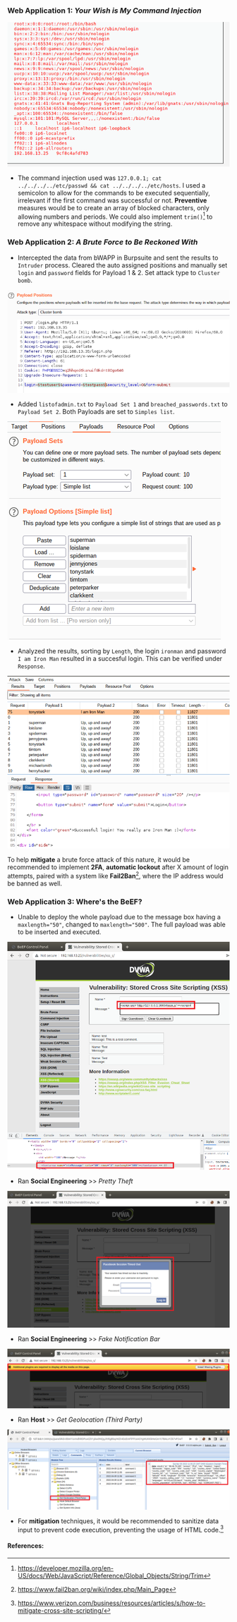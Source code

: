 ### Web Application 1: *Your Wish is My Command Injection*

![web1-unit15](/15-Web-Vulnerabilities-and-Hardening/screenshots/web1-unit15.png)

* The command injection used was ```127.0.0.1; cat ../../../../etc/passwd && cat ../../../../etc/hosts```. I used a semicolon to allow for the commands to be executed sequentially, irrelevant if the first command was successful or not.
**Preventive** measures would be to create an array of blocked characters, only allowing numbers and periods. We could also implement ```trim()```[^2] to remove any whitespace without modifying the string.


### Web Application 2: *A Brute Force to Be Reckoned With*

* Intercepted the data from bWAPP in Burpsuite and sent the results to ```Intruder``` process. Cleared the auto assigned positions and manually set ```login``` and ```password``` fields for Payload 1 & 2. Set attack type to ```Cluster bomb```.

![web_cluster](/15-Web-Vulnerabilities-and-Hardening/screenshots/web_cluster.png)

* Added ```listofadmin.txt``` to ```Payload Set 1``` and ```breached_passwords.txt``` to ```Payload Set 2```. Both Payloads are set to ```Simples list```.

![web_payload](/15-Web-Vulnerabilities-and-Hardening/screenshots/web_payload.png)

* Analyzed the results, sorting by ```Length```, the login ```ironman``` and password ```I am Iron Man``` resulted in a succesful login. This can be verified under ```Response```.

![web_ironman](screenshots/wb_ironman.png)

To help **mitigate** a brute force attack of this nature, it would be recommended to implement **2FA**, **automatic lockout** after X amount of login attempts, paired with a system like **Fail2Ban**[^1], where the IP address would be banned as well.

### Web Application 3: Where's the BeEF?

* Unable to deploy the whole payload due to the message box having a ```maxlength="50"```, changed to ```maxlength="500"```. The full payload was able to be inserted and executed.

![maxlength](/15-Web-Vulnerabilities-and-Hardening/screenshots/maxlength.png)

* Ran **Social Engineering** >> _Pretty Theft_

![prettytheft](/15-Web-Vulnerabilities-and-Hardening/screenshots/pretty_theft.png)

* Ran **Social Engineering** >> _Fake Notification Bar_

![fakenotification](/15-Web-Vulnerabilities-and-Hardening/screenshots/fakenotification.png)

* Ran **Host** >> _Get Geolocation (Third Party)_

![geolocation](/15-Web-Vulnerabilities-and-Hardening/screenshots/geolocation.png)

* For **mitigation** techniques, it would be recommended to sanitize data input to prevent code execution, preventing the usage of HTML code.[^3]


#### References:
[^1]: https://www.fail2ban.org/wiki/index.php/Main_Page
[^2]: https://developer.mozilla.org/en-US/docs/Web/JavaScript/Reference/Global_Objects/String/Trim
[^3]: https://www.verizon.com/business/resources/articles/s/how-to-mitigate-cross-site-scripting/